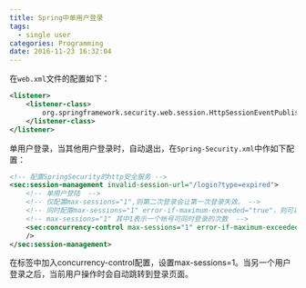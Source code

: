 ```yaml
---
title: Spring中单用户登录
tags:
  - single user
categories: Programming
date: 2016-11-23 16:32:04
---
```



在`web.xml`文件的配置如下：

```XML
<listener>
    <listener-class>
        org.springframework.security.web.session.HttpSessionEventPublisher
    </listener-class>
</listener>
```

<!-- more -->

单用户登录，当其他用户登录时，自动退出，在`Spring-Security.xml`中作如下配置：

```XML
<!-- 配置SpringSecurity的http安全服务 -->
<sec:session-management invalid-session-url="/login?type=expired">
    <!-- 单用户登陆  -->
    <!-- 仅配置max-sessions="1",则第二次登录会让第一次登录失效。 -->
    <!-- 同时配置max-sessions="1" error-if-maximum-exceeded="true"，则可以防止第二次登录-->
    <!-- max-sessions="1" 其中1表示一个帐号可同时登录的次数  -->
    <sec:concurrency-control max-sessions="1" error-if-maximum-exceeded="false" expired-url="/login?type=expired"
    />
</sec:session-management>
```

在标签中加入concurrency-control配置，设置max-sessions=1。当另一个用户登录之后，当前用户操作时会自动跳转到登录页面。


